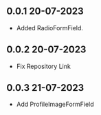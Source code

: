 ## 0.0.1 20-07-2023

* Added RadioFormField.

## 0.0.2 20-07-2023

* Fix Repository Link 

## 0.0.3 21-07-2023

* Add ProfileImageFormField

